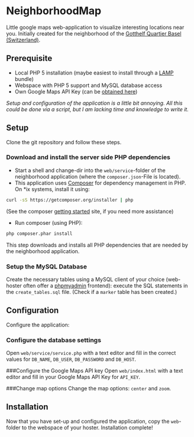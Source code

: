 # NeighborhoodMap

Little google maps web-application to visualize interesting locations near you. Initially created for the neighborhood of the [Gotthelf Quartier Basel (Switzerland)](https://de.wikipedia.org/wiki/Basel-Gotthelf).

## Prerequisite
 - Local PHP 5 installation (maybe easiest to install through a [LAMP](https://en.wikipedia.org/wiki/LAMP_%28software_bundle%29) bundle)
 - Webspace with PHP 5 support and MySQL database access
 - Own Google Maps API Key (can be [obtained here](https://developers.google.com/maps/documentation/javascript/tutorial#api_key))

*Setup and configuration of the application is a little bit annoying. All this could be done via a script, but I am lacking time and knowledge to write it.*

## Setup
Clone the git repository and follow these steps.

### Download and install the server side PHP dependencies
- Start a shell and change-dir into the `web/service`-folder of the neighborhood application (where the `composer.json`-File is located).
- This application uses [Composer](https://getcomposer.org) for dependency management in PHP. On *ix systems, install it using:
```sh
curl -sS https://getcomposer.org/installer | php
```
(See the composer [getting started](https://getcomposer.org/doc/00-intro.md) site, if you need more assistance)

- Run composer (using PHP):
```sh
php composer.phar install
```
This step downloads and installs all PHP dependencies that are needed by the neighborhood application.

### Setup the MySQL Database
Create the necessary tables using a MySQL client of your choice (web-hoster often offer a [phpmyadmin](http://www.phpmyadmin.net/) frontend): execute the SQL statements in the `create_tables.sql` file. (Check if a `marker` table has been created.)

## Configuration
Configure the application:

### Configure the database settings
Open `web/service/service.php` with a text editor and fill in the correct values for `DB_NAME`, `DB_USER`, `DB_PASSWORD` and `DB_HOST`.

###Configure the Google Maps API key
Open `web/index.html` with a text editor and fill in your Google Maps API Key for `API_KEY`.

###Change map options
Change the map options: `center` and `zoom`.

## Installation
Now that you have set-up and configured the application, copy the `web`-folder to the webspace of your hoster. Installation complete!
